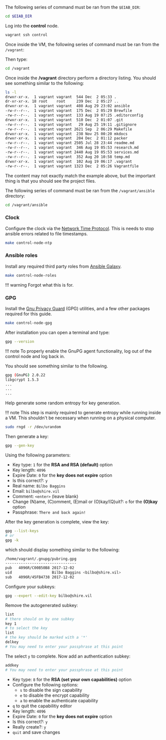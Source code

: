 The following series of command must be ran from the `$EIAB_DIR`:

```bash
cd $EIAB_DIR
```

Log into the **control** node.

```bash
vagrant ssh control
```

Once inside the VM, the following series of command must be ran from the `/vagrant`:

Then type:

```bash
cd /vagrant
```

Once inside the **/vagrant** directory perform a directory listing. You should see something similar 
to the following:

```bash
ls -l 
drwxr-xr-x.  1 vagrant vagrant  544 Dec  2 05:33 .
dr-xr-xr-x. 18 root    root     239 Dec  2 05:27 ..
drwxr-xr-x.  1 vagrant vagrant  408 Aug 29 23:02 ansible
-rw-r--r--.  1 vagrant vagrant  175 Dec  2 05:29 Brewfile
-rw-r--r--.  1 vagrant vagrant  133 Aug 19 07:25 .editorconfig
drwxr-xr-x.  1 vagrant vagrant  510 Dec  2 01:07 .git
-rw-r--r--.  1 vagrant vagrant   29 Aug 25 19:11 .gitignore
-rw-r--r--.  1 vagrant vagrant 2621 Sep  2 06:29 Makefile
drwxr-xr-x.  1 vagrant vagrant  238 Nov 25 00:20 mkdocs
drwxr-xr-x.  1 vagrant vagrant  204 Dec  2 01:12 packer
-rw-r--r--.  1 vagrant vagrant 2505 Jul 28 23:44 readme.md
-rw-r--r--.  1 vagrant vagrant  346 Aug 19 05:53 research.md
-rw-r--r--.  1 vagrant vagrant 2440 Aug 19 05:53 services.md
-rw-r--r--.  1 vagrant vagrant  352 Aug 20 10:58 temp.md
drwxr-xr-x.  1 vagrant vagrant  102 Aug 19 06:17 .vagrant
-rw-r--r--.  1 vagrant vagrant 1323 Dec  2 05:26 Vagrantfile
```

The content may not exactly match the example above, but the important thing is that
you should see the project files.


The following series of command must be ran from the `/vagrant/ansible` directory:

```bash
cd /vagrant/ansible
```

### Clock

Configure the clock via the [Network Time Protocol](http://www.ntp.org).  This is needs to stop
ansible errors related to file timestamps.

```bash
make control-node-ntp
```

### Ansible roles

Install any required third party roles from [Ansible Galaxy](https://galaxy.ansible.com).

```bash
make control-node-roles
```

!!! warning
    Forgot what this is for.

### GPG

Install the [Gnu Privacy Guard](../tools/gpg) (GPG) utilities, and a few other packages 
required for this guide.

```bash
make control-node-gpg
```

After installation you can open a terminal and type:

```bash
gpg --version
```

!!! note
    To properly enable the GnuPG agent functionality, log out of the control node
    and log back in.

You should see something similar to the following.

```bash
gpg (GnuPG) 2.0.22
libgcrypt 1.5.3
...
...
...
```

Help generate some random entropy for key generation.  

!!! note
    This step is mainly required to generate entropy while running inside a VM.  This shouldn't 
    be necessary when running on a physical computer.


```bash
sudo rngd -r /dev/urandom
```

Then generate a key:

```bash
gpg --gen-key
```

Using the following parameters:

- Key type: `1` for the **RSA and RSA (default)** option
- Key length: `4096`
- Expire Date: `0` for the **key does not expire** option
- Is this correct?: `y`
- Real name: `Bilbo Baggins`
- Email: `bilbo@shire.vil`
- Comment: `<enter>` (leave blank)
- Change (N)ame, (C)omment, (E)mail or (O)kay/(Q)uit?: `o` for the **(O)kay** option
- Passphrase: `There and back again!`

After the key generation is complete, view the key:

```bash
gpg --list-keys
# or
gpg -k
```

which should display something similar to the following:

```bash
/home/vagrant/.gnupg/pubring.gpg
--------------------------------
pub   4096R/C00B50B8 2017-12-02
uid                  Bilbo Baggins <bilbo@shire.vil>
sub   4096R/45FB4738 2017-12-02
```

Configure your subkeys:

```bash
gpg --expert --edit-key bilbo@shire.vil
```

Remove the autogenerated subkey:

```bash
list
# there should on by one subkey
key 1
# to select the key
list
# the key should be marked with a '*'
delkey
# You may need to enter your passphrase at this point
```

The select `y` to complete. Now add an authentication subkey:

```bash
addkey
# You may need to enter your passphrase at this point
```

- Key type: `8` for the **RSA (set your own capabilities)** option
- Configure the following options: 
    - `s` to disable the sign capability
    - `e` to disable the encrypt capability
    - `a` to enable the authenticate capability
- `q` to quit the capabilitiy editor
- Key length: `4096`
- Expire Date: `0` for the **key does not expire** option
- Is this correct?: `y`
- Really create?: `y`
- `quit` and save changes


